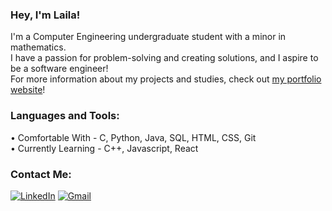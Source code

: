 ### Hey, I'm Laila!

<p>I'm a Computer Engineering undergraduate student with a minor in mathematics.
<br>I have a passion for problem-solving and creating solutions, and I aspire to be a software engineer!
<br>For more information about my projects and studies, check out <a href="https://lailakhalil.github.io">my portfolio website</a>!
</p>

### Languages and Tools:
<p>• Comfortable With - C, Python, Java, SQL, HTML, CSS, Git
<br>• Currently Learning - C++, Javascript, React
</p>

### Contact Me:
<a href="https://www.linkedin.com/in/laila-k/">![LinkedIn](https://img.shields.io/badge/linkedin-%230077B5.svg?style=for-the-badge&logo=linkedin&logoColor=white)</a>
<a href="mailto:lailakatek@gmail.com">![Gmail](https://img.shields.io/badge/Gmail-D14836?style=for-the-badge&logo=gmail&logoColor=white)</a>
